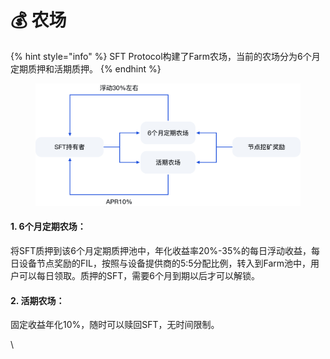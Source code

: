 # 💰 农场

{% hint style="info" %}
SFT Protocol构建了Farm农场，当前的农场分为6个月定期质押和活期质押。
{% endhint %}

<figure><img src="../.gitbook/assets/17.png" alt=""><figcaption></figcaption></figure>

#### **1. 6个月定期农场：**

将SFT质押到该6个月定期质押池中，年化收益率20%-35%的每日浮动收益，每日设备节点奖励的FIL，按照与设备提供商的5:5分配比例，转入到Farm池中，用户可以每日领取。质押的SFT，需要6个月到期以后才可以解锁。

#### **2. 活期农场：**

固定收益年化10%，随时可以赎回SFT，无时间限制。

\
